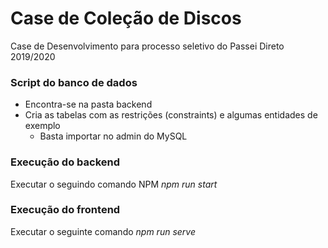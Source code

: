 # Case de Coleção de Discos
Case de Desenvolvimento para processo seletivo do Passei Direto 2019/2020

### Script do banco de dados
- Encontra-se na pasta backend
- Cria as tabelas com as restrições (constraints) e algumas entidades de exemplo
    -  Basta importar no admin do MySQL

### Execução do backend
Executar o seguindo comando NPM
_npm run start_

### Execução do frontend
Executar o seguinte comando
_npm run serve_